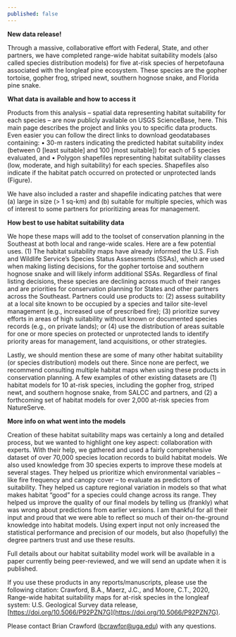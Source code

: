 ```yaml
---
published: false
---
```

**New data release!**

Through a massive, collaborative effort with Federal, State, and other partners, we have completed range-wide habitat suitability models (also called species distribution models) for five at-risk species of herpetofauna associated with the longleaf pine ecosystem. These species are the gopher tortoise, gopher frog, striped newt, southern hognose snake, and Florida pine snake.

**What data is available and how to access it**

Products from this analysis – spatial data representing habitat suitability for each species – are now publicly available on USGS ScienceBase, here. This main page describes the project and links you to specific data products. Even easier you can follow the direct links to download geodatabases containing:
•	30-m rasters indicating the predicted habitat suitability index (between 0 [least suitable] and 100 [most suitable]) for each of 5 species evaluated, and 
•	Polygon shapefiles representing habitat suitability classes (low, moderate, and high suitability) for each species. Shapefiles also indicate if the habitat patch occurred on protected or unprotected lands (Figure).

We have also included a raster and shapefile indicating patches that were (a) large in size (> 1 sq-km) and (b) suitable for multiple species, which was of interest to some partners for prioritizing areas for management.

**How best to use habitat suitability data**

We hope these maps will add to the toolset of conservation planning in the Southeast at both local and range-wide scales. Here are a few potential uses. (1) The habitat suitability maps have already informed the U.S. Fish and Wildlife Service’s Species Status Assessments (SSAs), which are used when making listing decisions, for the gopher tortoise and southern hognose snake and will likely inform additional SSAs. Regardless of final listing decisions, these species are declining across much of their ranges and are priorities for conservation planning for States and other partners across the Southeast. Partners could use products to: (2) assess suitability at a local site known to be occupied by a species and tailor site-level management (e.g., increased use of prescribed fire); (3) prioritize survey efforts in areas of high suitability without known or documented species records (e.g., on private lands); or (4) use the distribution of areas suitable for one or more species on protected or unprotected lands to identify priority areas for management, land acquisitions, or other strategies.

Lastly, we should mention these are some of many other habitat suitability (or species distribution) models out there. Since none are perfect, we recommend consulting multiple habitat maps when using these products in conservation planning. A few examples of other existing datasets are (1) habitat models for 10 at-risk species, including the gopher frog, striped newt, and southern hognose snake, from SALCC and partners, and (2) a forthcoming set of habitat models for over 2,000 at-risk species from NatureServe. 

**More info on what went into the models** 

Creation of these habitat suitability maps was certainly a long and detailed process, but we wanted to highlight one key aspect: collaboration with experts. With their help, we gathered and used a fairly comprehensive dataset of over 70,000 species location records to build habitat models. We also used knowledge from 30 species experts to improve these models at several stages. They helped us prioritize which environmental variables – like fire frequency and canopy cover – to evaluate as predictors of suitability. They helped us capture regional variation in models so that what makes habitat “good” for a species could change across its range. They helped us improve the quality of our final models by telling us (frankly) what was wrong about predictions from earlier versions. I am thankful for all their input and proud that we were able to reflect so much of their on-the-ground knowledge into habitat models. Using expert input not only increased the statistical performance and precision of our models, but also (hopefully) the degree partners trust and use these results.

Full details about our habitat suitability model work will be available in a paper currently being peer-reviewed, and we will send an update when it is published.

If you use these products in any reports/manuscripts, please use the following citation: Crawford, B.A., Maerz, J.C., and Moore, C.T., 2020, Range-wide habitat suitability maps for at-risk species in the longleaf system: U.S. Geological Survey data release, [https://doi.org/10.5066/P92PZN7G](https://doi.org/10.5066/P92PZN7G).

Please contact Brian Crawford (bcrawfor@uga.edu) with any questions.
